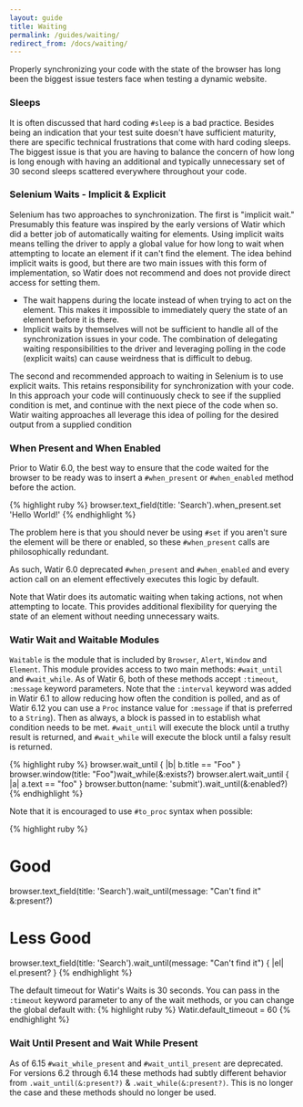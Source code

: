 ```yaml
---
layout: guide
title: Waiting
permalink: /guides/waiting/
redirect_from: /docs/waiting/
---
```


Properly synchronizing your code with the state of the browser has long been the biggest issue testers face
when testing a dynamic website.

### Sleeps

It is often discussed that hard coding `#sleep` is a bad practice. 
Besides being an indication that your test suite doesn't have sufficient maturity, there are specific technical
frustrations that come with hard coding sleeps. The biggest issue is that you are having to balance the concern
of how long is long enough with having an additional and typically unnecessary set of 30 second sleeps 
scattered everywhere throughout your code.

### Selenium Waits - Implicit & Explicit

Selenium has two approaches to synchronization. The first is "implicit wait." Presumably this feature
was inspired by the early versions of Watir which did a better job of automatically waiting for elements. 
Using implicit waits
 means telling the driver to apply a global value for how long to wait when attempting to locate an element if
 it can't find the element. The idea behind implicit waits is good, but there are two main issues with this 
 form of implementation, so Watir does not recommend and does not provide direct access for setting them.
 
 * The wait happens during the locate instead of when trying to act on the element. This makes it impossible
 to immediately query the state of an element before it is there.
 * Implicit waits by themselves will not be sufficient to handle all of the synchronization issues in your code.
 The combination of delegating waiting responsibilities to the driver and leveraging polling in the code
  (explicit waits) can cause weirdness that is difficult to debug.

The second and recommended approach to waiting in Selenium is to use explicit waits. This retains responsibility
 for synchronization with your code. In this approach your code will continuously check to see if the supplied
 condition is met, and continue with the next piece of the code when so. Watir waiting approaches all leverage
 this idea of polling for the desired output from a supplied condition

### When Present and When Enabled

Prior to Watir 6.0, the best way to ensure that the code waited for the browser to be ready was to insert a 
`#when_present` or `#when_enabled` method before the action.

{% highlight ruby %}
browser.text_field(title: 'Search').when_present.set 'Hello World!'
{% endhighlight %}

The problem here is that you should never be using `#set` if you aren't sure the element will be there or
enabled, so these `#when_present` calls are philosophically redundant.

As such, Watir 6.0 deprecated `#when_present` and `#when_enabled` and every action call on an element
 effectively executes this logic by default.

Note that Watir does its automatic waiting when taking actions, not when attempting to locate. This provides
additional flexibility for querying the state of an element without needing unnecessary waits.

### Watir Wait and Waitable Modules

`Waitable` is the module that is included by `Browser`, `Alert`, `Window` and `Element`.
This module provides access to two main methods: `#wait_until` and `#wait_while`. As of Watir 6, both of these methods
accept `:timeout`, `:message` keyword parameters. Note that the `:interval` keyword was added in Watir 6.1 to 
allow reducing how often the condition is polled, and as of Watir 6.12 you can use a `Proc` instance value for 
`:message` if that is preferred to a `String`). Then as always, a block is passed in to establish what
condition needs to be met. `#wait_until` will execute the block until a truthy result is returned, and
`#wait_while` will execute the block until a falsy result is returned.

{% highlight ruby %}
browser.wait_until { |b| b.title == "Foo" }
browser.window(title: "Foo")wait_while(&:exists?)
browser.alert.wait_until { |a| a.text == "foo" }
browser.button(name: 'submit').wait_until(&:enabled?)
{% endhighlight %}

Note that it is encouraged to use `#to_proc` syntax when possible:

{% highlight ruby %}
# Good
browser.text_field(title: 'Search').wait_until(message: "Can't find it" &:present?)

# Less Good
browser.text_field(title: 'Search').wait_until(message: "Can't find it") { |el| el.present? }
{% endhighlight %}

The default timeout for Watir's Waits is 30 seconds. You can pass in the `:timeout` keyword parameter to 
any of the wait methods, or you can change the global default with:
{% highlight ruby %}
Watir.default_timeout = 60
{% endhighlight %}

### Wait Until Present and Wait While Present

As of 6.15 `#wait_while_present` and `#wait_until_present` are deprecated. For versions 6.2 through 6.14
these methods had subtly different behavior from `.wait_until(&:present?)` & `.wait_while(&:present?)`.
This is no longer the case and these methods should no longer be used.
